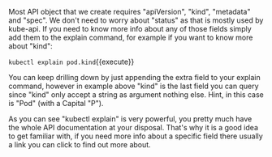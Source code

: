 Most API object that we create requires "apiVersion", "kind", "metadata" and "spec". We don't need to worry about "status" as that is mostly used by kube-api. If you need to know more info about any of those fields simply add them to the explain command, for example if you want to know more about "kind":

`kubectl explain pod.kind`{{execute}}

You can keep drilling down by just appending the extra field to your explain command, however in example above "kind" is the last field you can query since "kind" only accept a string as argument nothing else. Hint, in this case is "Pod" (with a Capital "P").

As you can see "kubectl explain" is very powerful, you pretty much have the whole API documentation at your disposal. That's why it is a good idea to get familiar with, if you need more info about a specific field there usually a link you can click to find out more about.
